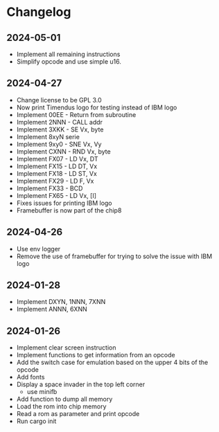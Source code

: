 # Changelog

## 2024-05-01
- Implement all remaining instructions
- Simplify opcode and use simple u16.

## 2024-04-27
- Change license to be GPL 3.0
- Now print Timendus logo for testing instead of IBM logo
- Implement 00EE - Return from subroutine
- Implement 2NNN - CALL addr
- Implement 3XKK - SE Vx, byte
- Implement 8xyN serie
- Implement 9xy0 - SNE Vx, Vy
- Implement CXNN - RND Vx, byte
- Implement FX07 - LD Vx, DT
- Implement FX15 - LD DT, Vx
- Implement FX18 - LD ST, Vx
- Implement FX29 - LD F, Vx
- Implement FX33 - BCD
- Implement FX65 - LD Vx, [I]
- Fixes issues for printing IBM logo
- Framebuffer is now part of the chip8

## 2024-04-26
- Use env logger
- Remove the use of framebuffer for trying to solve the issue with IBM logo

## 2024-01-28
- Implement DXYN, 1NNN, 7XNN
- Implement ANNN, 6XNN

## 2024-01-26
- Implement clear screen instruction
- Implement functions to get information from an opcode
- Add the switch case for emulation based on the upper 4 bits of the opcode
- Add fonts
- Display a space invader in the top left corner
    - use minifb
- Add function to dump all memory
- Load the rom into chip memory
- Read a rom as parameter and print opcode
- Run cargo init
